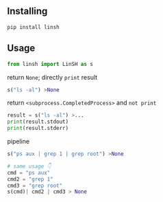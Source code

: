 ## Installing
```shell
pip install linsh
```

## Usage
```python
from linsh import LinSH as s
```

return `None`; directly `print` result
```python
s("ls -al") >None
```  

return `<subprocess.CompletedProcess>` and `not print`  
```python
result = s("ls -al") >...
print(result.stdout)
print(result.stderr)
```
pipeline
```python
s("ps aux | grep 1 | grep root") >None

# same usage 👇
cmd = "ps aux"
cmd2 = "grep 1"
cmd3 = "grep root"
s(cmd)| cmd2 | cmd3 > None
```
